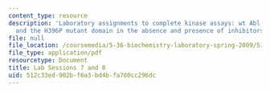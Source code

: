 ```yaml
---
content_type: resource
description: 'Laboratory assignments to complete kinase assays: wt Abl kinase domain
  and the H396P mutant domain in the absence and presence of inhibitors.'
file: null
file_location: /coursemedia/5-36-biochemistry-laboratory-spring-2009/512c33ed902bf6a3bd4bfa700cc296dc_ses13_14.pdf
file_type: application/pdf
resourcetype: Document
title: Lab Sessions 7 and 8
uid: 512c33ed-902b-f6a3-bd4b-fa700cc296dc
---
```

